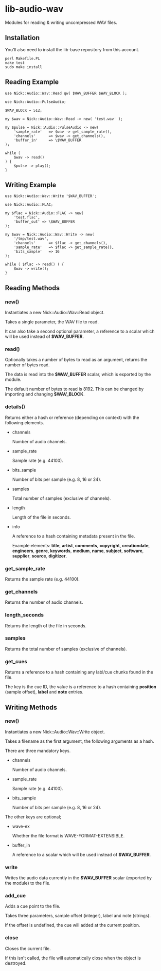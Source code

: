 # lib-audio-wav

Modules for reading & writing uncompressed WAV files.

## Installation

You'll also need to install the lib-base repository from this account.

    perl Makefile.PL
    make test
    sudo make install

## Reading Example

    use Nick::Audio::Wav::Read qw( $WAV_BUFFER $WAV_BLOCK );

    use Nick::Audio::PulseAudio;

    $WAV_BLOCK = 512;

    my $wav = Nick::Audio::Wav::Read -> new( 'test.wav' );

    my $pulse = Nick::Audio::PulseAudio -> new(
        'sample_rate'   => $wav -> get_sample_rate(),
        'channels'      => $wav -> get_channels(),
        'buffer_in'     => \$WAV_BUFFER
    );

    while (
        $wav -> read()
    ) {
        $pulse -> play();
    }

## Writing Example

    use Nick::Audio::Wav::Write '$WAV_BUFFER';

    use Nick::Audio::FLAC;

    my $flac = Nick::Audio::FLAC -> new(
        'test.flac',
        'buffer_out' => \$WAV_BUFFER
    );

    my $wav = Nick::Audio::Wav::Write -> new(
        '/tmp/test.wav',
        'channels'      => $flac -> get_channels(),
        'sample_rate'   => $flac -> get_sample_rate(),
        'bits_sample'   => 16
    );

    while ( $flac -> read() ) {
        $wav -> write();
    }

## Reading Methods

### new()

Instantiates a new Nick::Audio::Wav::Read object.

Takes a single parameter, the WAV file to read.

It can also take a second optional parameter, a reference to a scalar which will be used instead of **$WAV\_BUFFER**.

### read()

Optionally takes a number of bytes to read as an argument, returns the number of bytes read.

The data is read into the **$WAV\_BUFFER** scalar, which is exported by the module.

The default number of bytes to read is 8192. This can be changed by importing and changing **$WAV\_BLOCK**.

### details()

Returns either a hash or reference (depending on context) with the following elements.

- channels

    Number of audio channels.

- sample\_rate

    Sample rate (e.g. 44100).

- bits\_sample

    Number of bits per sample (e.g. 8, 16 or 24).

- samples

    Total number of samples (exclusive of channels).

- length

    Length of the file in seconds.

- info

    A reference to a hash containing metadata present in the file.

    Example elements: **title**, **artist**, **comments**, **copyright**, **creationdate**, **engineers**, **genre**, **keywords**, **medium**, **name**, **subject**, **software**, **supplier**, **source**, **digitizer**.

### get\_sample\_rate

Returns the sample rate (e.g. 44100).

### get\_channels

Returns the number of audio channels.

### length\_seconds

Returns the length of the file in seconds.

### samples

Returns the total number of samples (exclusive of channels).

### get\_cues

Returns a reference to a hash containing any labl/cue chunks found in the file.

The key is the cue ID, the value is a reference to a hash containing **position** (sample offset), **label** and **note** entries.

## Writing Methods

### new()

Instantiates a new Nick::Audio::Wav::Write object.

Takes a filename as the first argument, the following arguments as a hash.

There are three mandatory keys.

- channels

    Number of audio channels.

- sample\_rate

    Sample rate (e.g. 44100).

- bits\_sample

    Number of bits per sample (e.g. 8, 16 or 24).

The other keys are optional;

- wave-ex

    Whether the file format is WAVE-FORMAT-EXTENSIBLE.

- buffer\_in

    A reference to a scalar which will be used instead of **$WAV\_BUFFER**.

### write

Writes the audio data currently in the **$WAV\_BUFFER** scalar (exported by the module) to the file.

### add\_cue

Adds a cue point to the file.

Takes three parameters, sample offset (integer), label and note (strings).

If the offset is undefined, the cue will added at the current position.

### close

Closes the current file.

If this isn't called, the file will automatically close when the object is destroyed.
